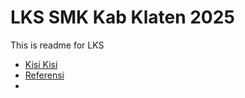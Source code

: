 # LKS SMK Kab Klaten 2025

This is readme for LKS

- [Kisi Kisi](https://drive.google.com/drive/folders/1oJV59cP-1LIVQu7ijWC6Hk0tXga0lScZ)
- [Referensi](https://docs.google.com/document/d/1qXD2Mj3TiMaw5MIIPsV22eY4EZJH8r9naFGUljvRNzo)
- 
